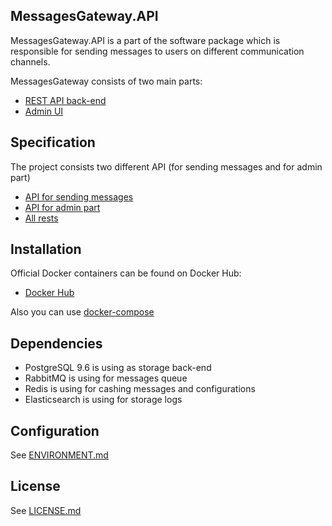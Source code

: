 ## MessagesGateway.API

MessagesGateway.API is a part of the software package which is responsible for sending messages to users on different communication channels.

MessagesGateway consists of two main parts:

- [REST API back-end](https://github.com/ehealthua-tech/MessagesGateway)
- [Admin UI](https://github.com/ehealthua-tech/MessagesGatewayWeb)

## Specification
The project consists two different API (for sending messages and for admin part)
 - [API for sending messages](docs/apiaryGeneral.apib)
 - [API for admin part](docs/apiary.apib)
 - [All rests](docs/rest_api.md)

## Installation
Official Docker containers can be found on Docker Hub:
* [Docker Hub](https://hub.docker.com/r/)

Also you can use [docker-compose](docker/)

## Dependencies
- PostgreSQL 9.6 is using as storage back-end
- RabbitMQ is using for messages queue
- Redis is using for cashing messages and configurations
- Elasticsearch is using for storage logs

## Configuration
See [ENVIRONMENT.md](docs/ENVIRONMENT.md)

## License
See [LICENSE.md](docs/LICENSE.md)